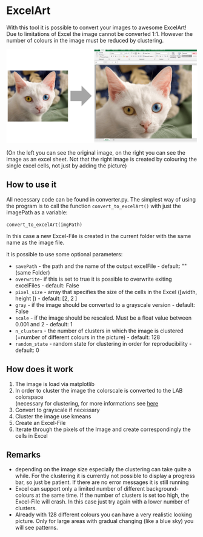 # ExcelArt

With this tool it is possible to convert your images to awesome ExcelArt!<br>
Due to limitations of Excel the image cannot be converted 1:1. However the number of colours in the image must be reduced by clustering.

![example for conversion](https://github.com/fdahle/ExcelArt/blob/main/example.PNG?raw=true)

(On the left you can see the original image, on the right you can see the image as an excel sheet. Not that the right image is created by colouring the single excel cells, not just by adding the picture)


## How to use it
All necessary code can be found in converter.py. The simplest way of using the program is to call the function `convert_to_excelArt()` with just the imagePath as a variable:

`convert_to_excelArt(imgPath)`

In this case a new Excel-File is created in the current folder with the same name as the image file.

it is possible to use some optional parameters:

* `savePath` - the path and the name of the output excelFile - default: "" (same Folder) 
* `overwrite`- if this is set to true it is possible to overwrite exiting excelFiles - default: False
* `pixel_size` - array that specifies the size of the cells in the Excel (\[width, height \]) - default: \[2, 2 \] 
* `gray` - if the image should be converted to a grayscale version - default: False
* `scale` - if the image should be rescaled. Must be a float value between 0.001 and 2 - default: 1
* `n_clusters` - the number of clusters in which the image is clustered (=number of different colours in the picture) - default: 128
* `random_state` - random state for clustering in order for reproducibility - default: 0

## How does it work
1. The image is load via matplotlib
2. In order to cluster the image the colorscale is converted to the LAB colorspace<br>
   (necessary for clustering, for more informations see [here](https://www.pyimagesearch.com/2014/07/07/color-quantization-opencv-using-k-means-clustering/)
3. Convert to grayscale if necessary
4. Cluster the image use kmeans
5. Create an Excel-File
6. Iterate through the pixels of the Image and create correspondingly the cells in Excel

## Remarks
* depending on the image size especially the clustering can take quite a while. For the clustering it is currently not possible to display a progress bar, so just be patient. If there are no error messages it is still running
* Excel can support only a limited number of different background-colours at the same time. If the number of clusters is set too high, the Excel-File will crash. In this case just try again with a lower number of clusters.
* Already with 128 different colours you can have a very realistic looking picture. Only for large areas with gradual changing (like a blue sky) you will see patterns.
